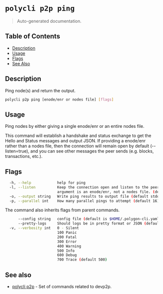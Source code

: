 # `polycli p2p ping`

> Auto-generated documentation.

## Table of Contents

- [Description](#description)
- [Usage](#usage)
- [Flags](#flags)
- [See Also](#see-also)

## Description

Ping node(s) and return the output.

```bash
polycli p2p ping [enode/enr or nodes file] [flags]
```

## Usage

Ping nodes by either giving a single enode/enr or an entire nodes file.

This command will establish a handshake and status exchange to get the Hello and
Status messages and output JSON. If providing a enode/enr rather than a nodes
file, then the connection will remain open by default (--listen=true), and you
can see other messages the peer sends (e.g. blocks, transactions, etc.).
## Flags

```bash
  -h, --help            help for ping
  -l, --listen          Keep the connection open and listen to the peer. This only works if the first
                        argument is an enode/enr, not a nodes file. (default true)
  -o, --output string   Write ping results to output file (default stdout)
  -p, --parallel int    How many parallel pings to attempt (default 16)
```

The command also inherits flags from parent commands.

```bash
      --config string   config file (default is $HOME/.polygon-cli.yaml)
      --pretty-logs     Should logs be in pretty format or JSON (default true)
  -v, --verbosity int   0 - Silent
                        100 Panic
                        200 Fatal
                        300 Error
                        400 Warning
                        500 Info
                        600 Debug
                        700 Trace (default 500)
```

## See also

- [polycli p2p](polycli_p2p.md) - Set of commands related to devp2p.
